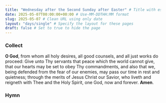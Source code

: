 ```yaml
---
title: "Wednesday after the Second Sunday after Easter" # Title with escaped quotes
date: 2025-05-07T00:00:00+00:00 # Use-MM-DDTHH:MM format
slug: 2025-05-07 # Clean URL using only date
layout: "days/single" # Specify the layout for these pages
draft: false # Set to true to hide the page
---
```


### Collect

**O God**, from whom all holy desires, all good counsels, and all just works do proceed: Give unto Thy servants that peace which the world cannot give, that our hearts may be set to obey Thy commandments, and also that we, being defended from the fear of our enemies, may pass our time in rest and quietness; through the merits of Jesus Christ our Savior, who liveth and reigneth with Thee and the Holy Spirit, one God, now and forever. **Amen**.


### Hymn